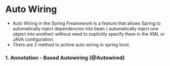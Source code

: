 # Auto Wiring
- Auto Wiring in the Spring Freamework is a feature that allows Spring to automatically inject dependencies into bean ( automatically inject one object into another) without need to explicitly specify them in the XML or JAVA configuration.
- There are 2 method to achive auto wiring in spring boot.

### 1. Annotation - Based Autowiring (@Autowired)

